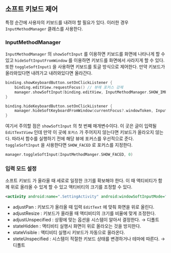 ## 소프트 키보드 제어

특정 순간에 사용자의 키보드를 내려야 할 필요가 있다. 이러한 경우 `InputMethodManager` 클래스를 사용한다.

### InputMethodManager

`InputMethodManager` 의 `showSoftInput` 를 이용하면 키보드를 화면에 나타나게 할 수 있고 `hideSoftInputFromWindow` 를 이용하면 키보드를 화면에서 사라지게 할 수 있다.  또한 `toggleSoftInput1` 을 사용하면 키보드를 토글 방식으로 제어한다. 만약 키보드가 올라와있다면 내려가고 내려와있다면 올라간다.

```kotlin
binding.showKeyboardButton.setOnClickListener {
	binding.editView.requestFocus() // 뷰에 포커스 강제
	manager.showSoftInput(binding.editView, InputMethodManager.SHOW_IMPLICIT) // 
}

binding.hideKeyboardButton.setOnClickListener {
	manager.hideSoftKeyboardFromWindow(currentFocus?.windowToken, InputMethodManager.HIDE_NOT_ALWAYS)
}
```

여기서 주의할 점은 `showSoftInput` 의 첫 번째 매개변수이다. 이 곳은 글이 입력될 `EditTextView` 인데 만약 이 곳에 `포커스` 가 주어지지 않는다면 키보드가 올라오지 않는다. 따라서 함수를 실행하기 전에 해당 뷰에 포커스를 우선적으로 준다. `toggleSoftInput` 을 사용한다면 `SHOW_FACED` 로 포커스를 지정한다.

```kotlin
manager.toggleSoftInput(InputMethodManger.SHOW_FACED, 0)
```

### 입력 모드 설정

소프트 키보드 가 올라올 때 세로로 일정한 크기를 확보해야 한다. 이 때 액티비티가 함께 위로 올라올 수 있게 할 수 있고 액티비티의 크기를 조정할 수 있다. 

```xml
<activity android:name=".SettingActivity" android:windowSoftInputMode="adjustPan">
```

- adjustPan : 키보드가 올라올 때 입력 `EditText` 에 맞춰 화면을 위로 올린다.
- adjustResize : 키보드가 올라올 때 액티비티의 크기를 비율에 맞게 조정한다.
- adjustUnspecified : 상황에 맞는 옵션을 시스템이 알아서 결정한다. → 디폴트
- stateHidden : 액티비티 실행시 화면이 위로 올라오는 것을 방지한다.
- stateVisible : 액티비티 실행시 키보드가 자동으로 올라온다.
- steteUnspecified : 시스템이 적절한 키보드 상태를 변경하거나 테마에 따른다. → 디폴트
